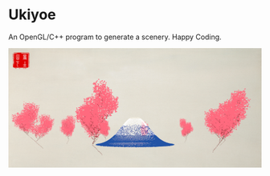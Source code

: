 # Ukiyoe

An OpenGL/C++ program to generate a scenery. Happy Coding.

![Preview](https://raw.githubusercontent.com/zamster/Ukiyoe/master/preview.png "Ukiyoe Preview")

